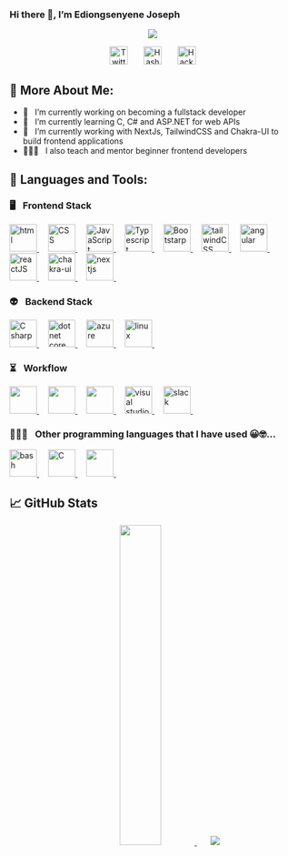 ### Hi there 👋, I’m Ediongsenyene Joseph
<!-- <p align="center">
  <a href="https://github.com/IEdiong">
    <img src="https://user-images.githubusercontent.com/20955511/199138068-0a7b7b75-a024-4f00-803f-30a19c5d1b2d.png" alt="Ediongsenyene Joseph" /></a>
</p> -->

<p align="center">
  <!-- Typing SVG by DenverCoder1 - https://github.com/DenverCoder1/readme-typing-svg -->
  <a href="https://github.com/DenverCoder1/readme-typing-svg">
    <img src="https://readme-typing-svg.demolab.com/?lines=Software%20Engineer%20(frontend%20heavy);3%2B%20years%20of%20coding%20experience;Always%20learning%20new%20things&font=Fira%20Code&center=true&width=640&height=45&color=00fe99&vCenter=true&pause=1000&size=25" /></a>
</p>

<!-- Social icons section -->
<p align="center">
  &#8287;&#8287;&#8287;&#8287;&#8287;
  <a href="https://twitter.com/IEdiong"><img width="32px" alt="Twitter" title="Twitter" src="https://cdn.simpleicons.org/twitter/#1DA1F2"/></a>
  &#8287;&#8287;&#8287;&#8287;&#8287;
<a href="https://iediong.hashnode.dev/"><img width="32px" alt="Hashnode" title="Hashnode" src="https://cdn.simpleicons.org/hashnode/#2962FF"/></a>
  &#8287;&#8287;&#8287;&#8287;&#8287;
<a href="https://www.hackerrank.com/IEdiong"><img width="32px" alt="HackerRank" title="HackerRank" src="https://cdn.simpleicons.org/hackerrank/#00EA64"/></a>
  &#8287;&#8287;&#8287;&#8287;&#8287;
</p>



## 🧐 More About Me:
- 🔭 &nbsp; I’m currently working on becoming a fullstack developer
- 🌱 &nbsp; I’m currently learning C, C# and ASP.NET for web APIs
- 🔭 &nbsp; I’m currently working with NextJs, TailwindCSS and Chakra-UI to build frontend applications
- 👨🏽‍🏫 &nbsp; I also teach and mentor beginner frontend developers



## 🔨 Languages and Tools:

### 🖥️ &#8287; Frontend Stack
<!-- Html -->
<a href="https://developer.mozilla.org/en-US/docs/Learn/HTML" target="_blank" >
  <img height="48" width="48" src="https://cdn.jsdelivr.net/gh/devicons/devicon/icons/html5/html5-original.svg" alt="html" />
</a>
&#8287;&#8287;&#8287;
<!-- CSS -->
<a href="https://developer.mozilla.org/en-US/docs/Learn/CSS" target="_blank" >
  <img height="48" width="48" src="https://cdn.jsdelivr.net/gh/devicons/devicon/icons/css3/css3-original.svg" alt="CSS" />
</a>
&#8287;&#8287;&#8287;
<!-- JavaScript -->
<a href="https://developer.mozilla.org/en-US/docs/Learn/JavaScript" target="_blank" >
  <img height="48" width="48" src="https://cdn.jsdelivr.net/gh/devicons/devicon/icons/javascript/javascript-original.svg" alt="JavaScript" />
</a>
&#8287;&#8287;&#8287;
<!-- Typescript -->
<a href="https://www.typescriptlang.org/" target="_blank" >
  <img height="48" width="48" src="https://cdn.jsdelivr.net/gh/devicons/devicon/icons/typescript/typescript-original.svg" alt="Typescript" />
</a>
&#8287;&#8287;&#8287;
<!-- Bootstrap -->
<a href="https://getbootstrap.com/" target="_blank" >
  <img height="48" width="48" src="https://cdn.jsdelivr.net/gh/devicons/devicon/icons/bootstrap/bootstrap-original.svg" alt="Bootstarp" />
</a>
&#8287;&#8287;&#8287;
<!-- TailwindCSS -->
<a href="https://tailwindcss.com/" target="_blank" >
  <img height="48" width="48" src="https://cdn.jsdelivr.net/gh/devicons/devicon/icons/tailwindcss/tailwindcss-plain.svg" alt="tailwindCSS" />
</a>
&#8287;&#8287;&#8287;
<!-- Angular -->
<a href="https://www.angular.io" target="_blank" >
  <img height="48" width="48" src="https://cdn.simpleicons.org/angular/#DD0031" alt="angular" />
</a>
&#8287;&#8287;&#8287;
<!-- ReactJs -->
<a href="https://beta.react.org" target="_blank" >
  <img height="48" width="48" src="https://cdn.jsdelivr.net/gh/devicons/devicon/icons/react/react-original.svg" alt="reactJS" />
</a>
&#8287;&#8287;&#8287;
<!-- Chakra UI -->
<a href="https://chakra-ui.com/" target="_blank" >
  <img height="48" width="48" src="https://cdn.simpleicons.org/chakraui/#319795" alt="chakra-ui" />
</a>
&#8287;&#8287;&#8287;
<!-- NextJs -->
<a href="https://nextjs.org/" target="_blank" >
  <img height="48" width="48" src="https://cdn.simpleicons.org/nextdotjs/FFFFFF" alt="nextjs" />
</a>
&#8287;&#8287;&#8287;

### 👽 &#8287; Backend Stack
<!-- C# -->
<a href="https://learn.microsoft.com/en-us/dotnet/csharp/" target="_blank" >
  <img height="48" width="48" src="https://cdn.jsdelivr.net/gh/devicons/devicon/icons/csharp/csharp-original.svg" alt="C sharp" />
</a>
&#8287;&#8287;&#8287;
<!-- ASP.NET -->
<a href="https://www.dotnet.microsoft.com" target="_blank" >
  <img height="48" width="48" src="https://cdn.jsdelivr.net/gh/devicons/devicon/icons/dotnetcore/dotnetcore-original.svg" alt="dotnet core" />
</a>
&#8287;&#8287;&#8287;
<!-- Azure -->
<a href="https://azure.microsoft.com/en-us" target="_blank" >
  <img height="48" width="48" src="https://cdn.jsdelivr.net/gh/devicons/devicon/icons/azure/azure-original.svg" alt="azure" />
</a>
&#8287;&#8287;&#8287;
<!-- Linux -->
<a href="https://www.linux.org/" target="_blank" >
  <img height="48" width="48" src="https://cdn.jsdelivr.net/gh/devicons/devicon/icons/linux/linux-original.svg" alt="linux" />
</a>
&#8287;&#8287;&#8287;

### ⏳ &#8287; Workflow
<!-- Figma -->
<a href="https://learn.microsoft.com/en-us/dotnet/csharp/" target="_blank" >
  <img height="48" width="48" src="https://cdn.jsdelivr.net/gh/devicons/devicon/icons/figma/figma-original.svg" />
</a>
&#8287;&#8287;&#8287;
<!-- Git -->
<a href="https://learn.microsoft.com/en-us/dotnet/csharp/" target="_blank" >
  <img height="48" width="48" src="https://cdn.jsdelivr.net/gh/devicons/devicon/icons/git/git-original.svg" />
</a>
&#8287;&#8287;&#8287;
<!-- Visual Studio Code -->
<a href="https://learn.microsoft.com/en-us/dotnet/csharp/" target="_blank" >
  <img height="48" width="48" src="https://cdn.jsdelivr.net/gh/devicons/devicon/icons/vscode/vscode-original.svg" />
</a>
&#8287;&#8287;&#8287;
<!-- Visual Studio -->
<a href="https://www.dotnet.microsoft.com" target="_blank" >
  <img height="48" width="48" src="https://cdn.simpleicons.org/visualstudio/#5C2D91" alt="visual studio" />
</a>
&#8287;&#8287;&#8287;
<!-- Slack -->
<a href="https://slack.com/" target="_blank" >
  <img height="48" width="48" src="https://cdn.jsdelivr.net/gh/devicons/devicon/icons/slack/slack-original.svg" alt="slack" />
</a>
&#8287;&#8287;&#8287;

### 👨🏽‍💻 &#8287; Other programming languages that I have used 😀🤓...
<!-- Bash Script -->
<a href="https://www.gnu.org/software/bash/" target="_blank" >
  <img height="48" width="48" src="https://cdn.jsdelivr.net/gh/devicons/devicon/icons/bash/bash-original.svg" alt="bash" />
</a>
&#8287;&#8287;&#8287;
<!-- C Programming language -->
<a href="https://www.gnu.org/software/gnu-c-manual/gnu-c-manual.pdf" target="_blank" >
  <img height="48" width="48" src="https://cdn.jsdelivr.net/gh/devicons/devicon/icons/c/c-original.svg" alt="C" />
</a>
&#8287;&#8287;&#8287;
<!-- Python -->
<a href="https://www.python.org/" target="_blank" >
  <img height="48" width="48" src="https://cdn.jsdelivr.net/gh/devicons/devicon/icons/python/python-original.svg" />
</a>
&#8287;&#8287;&#8287;

<br />

## 📈 GitHub Stats
<div align="center" >
<a href="https://github.com/anuraghazra/github-readme-stats" />
  <img src="https://github-readme-stats.vercel.app/api/top-langs/?username=iediong&layout=compact&langs_count=8" width="38%" />
</a>
   &#8287;&#8287;&#8287;&#8287;&#8287;
   
<!-- ![Github Stats](https://github-readme-stats.vercel.app/api?username=iediong&bg_color=30,aafe99,1da1f2&title_color=fff&text_color=fff)

![](https://raw.githubusercontent.com/iediong/github-stats-transparent/output/generated/overview.svg)
![](https://raw.githubusercontent.com/iediong/github-stats-transparent/output/generated/languages.svg) -->
   
<picture >
<source 
  srcset="https://github-readme-stats.vercel.app/api?username=iediong&show_icons=true&theme=radical"
  media="(prefers-color-scheme: dark)"
/>
<source
  srcset="https://github-readme-stats.vercel.app/api?username=iediong&show_icons=true"
  media="(prefers-color-scheme: light), (prefers-color-scheme: no-preference)"
/>
<img src="https://github-readme-stats.vercel.app/api?username=iediong&show_icons=true&text_color=00fe99" />
</picture>
</div>




<!-- Badges -->
<!-- <p align="center">

  
  <a href="https://www.chakraui.com">
    <img alt="youtube subscribers" title="Subscribe to my YouTube channel" src="https://img.shields.io/badge/chakra-%234ED1C5.svg?style=for-the-badge&logo=chakraui&logoColor=white"/>
  </a>
  
  <a href="https://github.com/iediong?tab=repositories&sort=stargazers">
    <img alt="total stars" title="Total stars on GitHub" src="https://img.shields.io/badge/angular.js-%23E23237.svg?style=for-the-badge&logo=angularjs&logoColor=white"/>
  </a>
  
  
  
  <a href="https://github.com/DenverCoder1?tab=followers">
    <img alt="followers" title="React" src="https://img.shields.io/badge/react-%2320232a.svg?style=for-the-badge&logo=react&logoColor=%2361DAFB"/>
  </a>
  
  
  
  <a href="https://github.com/DenverCoder1?tab=followers">
    <img alt="followers" title="TailwindCSS" src="https://img.shields.io/badge/tailwindcss-%2338B2AC.svg?style=for-the-badge&logo=tailwind-css&logoColor=white"/>
  </a>
  
  
  <a href="https://github.com/DenverCoder1/Simple-View-Counter">
    <img alt="views" title="GitHub profile views" src="https://img.shields.io/badge/.NET-5C2D91?style=for-the-badge&logo=.net&logoColor=white"/>
  </a>
</p> -->


<!--
**IEdiong/IEdiong** is a ✨ _special_ ✨ repository because its `README.md` (this file) appears on your GitHub profile.

Here are some ideas to get you started:

==================================================================================================
- 🌱 I’m currently learning Back-end development with Nodejs and express and some ReactJs features
==================================================================================================

- 🔭 I’m currently working on ...
- 🌱 I’m currently learning ...
- 👯 I’m looking to collaborate on ...
- 🤔 I’m looking for help with ...
- 💬 Ask me about ...
- 📫 How to reach me: ...
- 😄 Pronouns: ...
- ⚡ Fun fact: ...
-->


<!-- # 👋 I’m Ediongsenyene Joseph I. -->
<!-- - 👀 I’m interested in web development, computer repairs and maintenance, Kingdom MATTERS and meeting people that fear God -->
<!-- - 🌱 I’m currently learning C and Shell scripting -->
<!-- - 📫 You can reach me on linkedIn [@iediong](https://linkedin.com/in/iediong) or via [email](mailto:ediongi6@hotmail.com) -->
